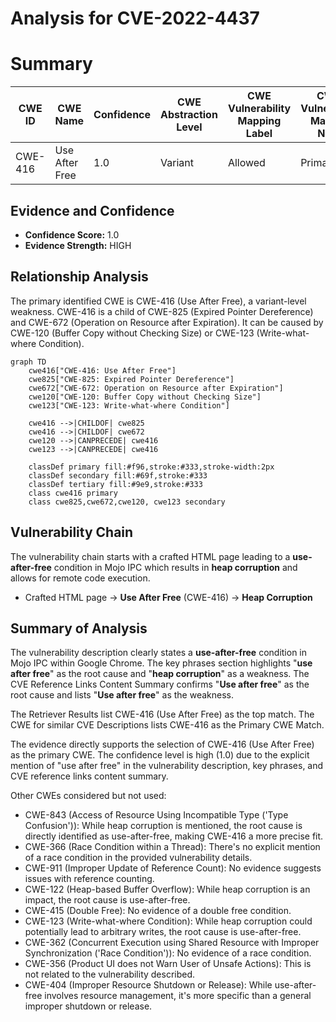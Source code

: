 # Analysis for CVE-2022-4437

# Summary
| CWE ID  | CWE Name                          | Confidence | CWE Abstraction Level | CWE Vulnerability Mapping Label | CWE-Vulnerability Mapping Notes |
|---------|-----------------------------------|------------|-----------------------|-----------------------------------|---------------------------------|
| CWE-416 | Use After Free                    | 1.0        | Variant               | Allowed                           | Primary CWE                     |

## Evidence and Confidence

*   **Confidence Score:** 1.0
*   **Evidence Strength:** HIGH

## Relationship Analysis
The primary identified CWE is CWE-416 (Use After Free), a variant-level weakness. CWE-416 is a child of CWE-825 (Expired Pointer Dereference) and CWE-672 (Operation on Resource after Expiration). It can be caused by CWE-120 (Buffer Copy without Checking Size) or CWE-123 (Write-what-where Condition).

```mermaid
graph TD
    cwe416["CWE-416: Use After Free"]
    cwe825["CWE-825: Expired Pointer Dereference"]
    cwe672["CWE-672: Operation on Resource after Expiration"]
    cwe120["CWE-120: Buffer Copy without Checking Size"]
    cwe123["CWE-123: Write-what-where Condition"]

    cwe416 -->|CHILDOF| cwe825
    cwe416 -->|CHILDOF| cwe672
    cwe120 -->|CANPRECEDE| cwe416
    cwe123 -->|CANPRECEDE| cwe416
    
    classDef primary fill:#f96,stroke:#333,stroke-width:2px
    classDef secondary fill:#69f,stroke:#333
    classDef tertiary fill:#9e9,stroke:#333
    class cwe416 primary
    class cwe825,cwe672,cwe120, cwe123 secondary
```

## Vulnerability Chain
The vulnerability chain starts with a crafted HTML page leading to a **use-after-free** condition in Mojo IPC which results in **heap corruption** and allows for remote code execution.
  - Crafted HTML page -> **Use After Free** (CWE-416) -> **Heap Corruption**

## Summary of Analysis
The vulnerability description clearly states a **use-after-free** condition in Mojo IPC within Google Chrome. The key phrases section highlights "**use after free**" as the root cause and "**heap corruption**" as a weakness. The CVE Reference Links Content Summary confirms "**Use after free**" as the root cause and lists "**Use after free**" as the weakness.

The Retriever Results list CWE-416 (Use After Free) as the top match. The CWE for similar CVE Descriptions lists CWE-416 as the Primary CWE Match.

The evidence directly supports the selection of CWE-416 (Use After Free) as the primary CWE. The confidence level is high (1.0) due to the explicit mention of "use after free" in the vulnerability description, key phrases, and CVE reference links content summary.

Other CWEs considered but not used:

*   CWE-843 (Access of Resource Using Incompatible Type ('Type Confusion')): While heap corruption is mentioned, the root cause is directly identified as use-after-free, making CWE-416 a more precise fit.
*   CWE-366 (Race Condition within a Thread): There's no explicit mention of a race condition in the provided vulnerability details.
*   CWE-911 (Improper Update of Reference Count): No evidence suggests issues with reference counting.
*   CWE-122 (Heap-based Buffer Overflow): While heap corruption is an impact, the root cause is use-after-free.
*   CWE-415 (Double Free): No evidence of a double free condition.
*   CWE-123 (Write-what-where Condition): While heap corruption could potentially lead to arbitrary writes, the root cause is use-after-free.
*   CWE-362 (Concurrent Execution using Shared Resource with Improper Synchronization ('Race Condition')): No evidence of a race condition.
*   CWE-356 (Product UI does not Warn User of Unsafe Actions): This is not related to the vulnerability described.
*   CWE-404 (Improper Resource Shutdown or Release): While use-after-free involves resource management, it's more specific than a general improper shutdown or release.